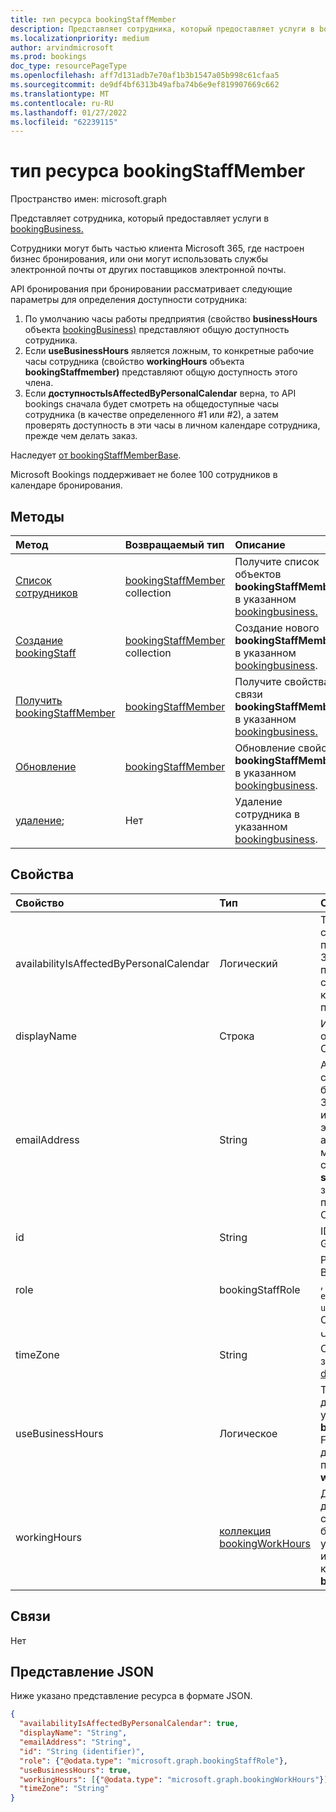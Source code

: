 ```yaml
---
title: тип ресурса bookingStaffMember
description: Представляет сотрудника, который предоставляет услуги в bookingBusiness.
ms.localizationpriority: medium
author: arvindmicrosoft
ms.prod: bookings
doc_type: resourcePageType
ms.openlocfilehash: aff7d131adb7e70af1b3b1547a05b998c61cfaa5
ms.sourcegitcommit: de9df4bf6313b49afba74b6e9ef819907669c662
ms.translationtype: MT
ms.contentlocale: ru-RU
ms.lasthandoff: 01/27/2022
ms.locfileid: "62239115"
---
```

# <a name="bookingstaffmember-resource-type"></a>тип ресурса bookingStaffMember

Пространство имен: microsoft.graph

Представляет сотрудника, который предоставляет услуги в [bookingBusiness.](bookingbusiness.md) 

Сотрудники могут быть частью клиента Microsoft 365,  где настроен бизнес бронирования, или они могут использовать службы электронной почты от других поставщиков электронной почты.

API бронирования при бронировании рассматривает следующие параметры для определения доступности сотрудника: 

1. По умолчанию часы работы предприятия (свойство **businessHours** объекта [bookingBusiness)](bookingbusiness.md) представляют общую доступность сотрудника.
2. Если **useBusinessHours** является ложным, то конкретные рабочие часы сотрудника (свойство **workingHours** объекта **bookingStaffmember)** представляют общую доступность этого члена.
3. Если **доступностьIsAffectedByPersonalCalendar** верна, то API bookings сначала будет смотреть на общедоступные часы сотрудника (в качестве определенного #1 или #2), а затем проверять доступность в эти часы в личном календаре сотрудника, прежде чем делать заказ.

Наследует [от bookingStaffMemberBase](bookingstaffmemberbase.md).

Microsoft Bookings поддерживает не более 100 сотрудников в календаре бронирования.

## <a name="methods"></a>Методы

| Метод           | Возвращаемый тип    |Описание|
|:---------------|:--------|:----------|
|[Список сотрудников](../api/bookingbusiness-list-staffmembers.md) | [bookingStaffMember](bookingstaffmember.md) collection | Получите список объектов **bookingStaffMember** в указанном [bookingbusiness.](../resources/bookingbusiness.md) |
|[Создание bookingStaff](../api/bookingbusiness-post-staffmembers.md) | [bookingStaffMember](bookingstaffmember.md) collection | Создание нового **bookingStaffMember** в указанном [bookingbusiness](../resources/bookingbusiness.md). |
|[Получить bookingStaffMember](../api/bookingstaffmember-get.md) | [bookingStaffMember](bookingstaffmember.md) |Получите свойства и связи **bookingStaffMember** в указанном [bookingbusiness.](../resources/bookingbusiness.md)|
|[Обновление](../api/bookingstaffmember-update.md) | [bookingStaffMember](bookingstaffmember.md)    |Обновление свойств **bookingStaffMember** в указанном [bookingbusiness](../resources/bookingbusiness.md).|
|[удаление](../api/bookingstaffmember-delete.md); | Нет |Удаление сотрудника в указанном [bookingbusiness](../resources/bookingbusiness.md). |

## <a name="properties"></a>Свойства
| Свойство     | Тип   |Описание|
|:---------------|:--------|:----------|
|availabilityIsAffectedByPersonalCalendar|Логический|True означает, что если сотрудник является пользователем Microsoft 365, API Bookings проверяет наличие сотрудника в личном календаре в Microsoft 365, прежде чем сделать заказ. |
|displayName|Строка|Имя сотрудника, отображаемого клиентам. Обязательный.|
|emailAddress|String|Адрес электронной почты сотрудника. Это может быть в том же Microsoft 365 клиенте, что и бизнес, или в другом домене электронной почты. Этот адрес электронной почты можно использовать, если свойство **sendConfirmationsToOwner** заданной в политике планирования бизнеса. Обязательный.|
|id|String| ID сотрудника в формате GUID. Только для чтения.|
|role|bookingStaffRole| Роль сотрудника в бизнесе. Возможные значения: `guest` , , и `administrator` `viewer` `externalGuest` `unknownFutureValue` . Обязательный.|
|timeZone|String|Часовой пояс сотрудника. Список возможных значений см. в [списке dateTimeTimeZone.](datetimetimezone.md)|
|useBusinessHours|Логическое|True означает, что доступность сотрудника указана в свойстве **businessHours** бизнеса. False означает, что доступность определяется параметром **свойства workingHours** сотрудника.|
|workingHours|[коллекция bookingWorkHours](bookingworkhours.md)|Диапазон часов, каждый день недели, когда сотрудник доступен для бронирования. По умолчанию они инициализируются так же, как свойство **businessHours** бизнеса.|

## <a name="relationships"></a>Связи
Нет


## <a name="json-representation"></a>Представление JSON

Ниже указано представление ресурса в формате JSON.

<!-- {
  "blockType": "resource",
  "optionalProperties": [

  ],
  "@odata.type": "microsoft.graph.bookingStaffMember",
  "baseType": "microsoft.graph.bookingStaffMemberBase"
}-->

```json
{
  "availabilityIsAffectedByPersonalCalendar": true,
  "displayName": "String",
  "emailAddress": "String",
  "id": "String (identifier)",
  "role": {"@odata.type": "microsoft.graph.bookingStaffRole"},
  "useBusinessHours": true,
  "workingHours": [{"@odata.type": "microsoft.graph.bookingWorkHours"}],
  "timeZone": "String"
}

```

<!-- uuid: 8fcb5dbc-d5aa-4681-8e31-b001d5168d79
2015-10-25 14:57:30 UTC -->
<!--
{
  "type": "#page.annotation",
  "description": "bookingStaffMember resource",
  "keywords": "",
  "section": "documentation",
  "tocPath": "",
  "suppressions": []
}
-->


